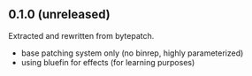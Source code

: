 ## 0.1.0 (unreleased)
Extracted and rewritten from bytepatch.

* base patching system only (no binrep, highly parameterized)
* using bluefin for effects (for learning purposes)
